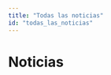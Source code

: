 ```yaml
---
title: "Todas las noticias"
id: "todas_las_noticias"
---
```

<div class="page news-list" layout="column" layout-margin>
    <h1>Noticias</h1>
    <app-paginator-browser>
        <div flex-gt-xs="100" ng-repeat="card in elements()">
            <app-card-article item="card" prefix="node.href"></app-card-article>
        </div>
    </app-paginator-browser>
</div>
